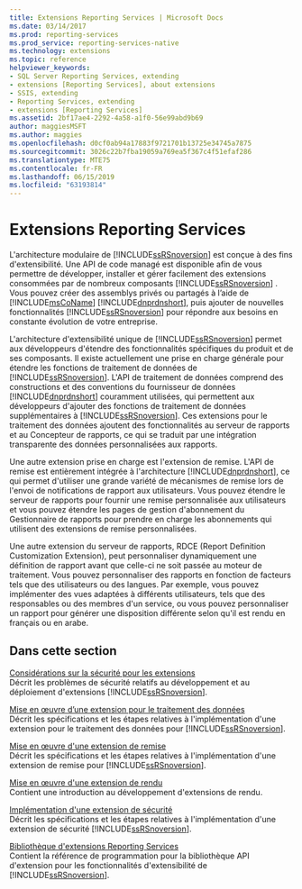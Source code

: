 ```yaml
---
title: Extensions Reporting Services | Microsoft Docs
ms.date: 03/14/2017
ms.prod: reporting-services
ms.prod_service: reporting-services-native
ms.technology: extensions
ms.topic: reference
helpviewer_keywords:
- SQL Server Reporting Services, extending
- extensions [Reporting Services], about extensions
- SSIS, extending
- Reporting Services, extending
- extensions [Reporting Services]
ms.assetid: 2bf17ae4-2292-4a58-a1f0-56e99abd9b69
author: maggiesMSFT
ms.author: maggies
ms.openlocfilehash: d0cf0ab94a17883f9721701b13725e34745a7875
ms.sourcegitcommit: 3026c22b7fba19059a769ea5f367c4f51efaf286
ms.translationtype: MTE75
ms.contentlocale: fr-FR
ms.lasthandoff: 06/15/2019
ms.locfileid: "63193814"
---
```

# <a name="reporting-services-extensions"></a>Extensions Reporting Services
  L'architecture modulaire de [!INCLUDE[ssRSnoversion](../../includes/ssrsnoversion-md.md)] est conçue à des fins d'extensibilité. Une API de code managé est disponible afin de vous permettre de développer, installer et gérer facilement des extensions consommées par de nombreux composants [!INCLUDE[ssRSnoversion](../../includes/ssrsnoversion-md.md)] . Vous pouvez créer des assemblys privés ou partagés à l’aide de [!INCLUDE[msCoName](../../includes/msconame-md.md)] [!INCLUDE[dnprdnshort](../../includes/dnprdnshort-md.md)], puis ajouter de nouvelles fonctionnalités [!INCLUDE[ssRSnoversion](../../includes/ssrsnoversion-md.md)] pour répondre aux besoins en constante évolution de votre entreprise.  
  
 L'architecture d'extensibilité unique de [!INCLUDE[ssRSnoversion](../../includes/ssrsnoversion-md.md)] permet aux développeurs d'étendre des fonctionnalités spécifiques du produit et de ses composants. Il existe actuellement une prise en charge générale pour étendre les fonctions de traitement de données de [!INCLUDE[ssRSnoversion](../../includes/ssrsnoversion-md.md)]. L'API de traitement de données comprend des constructions et des conventions du fournisseur de données [!INCLUDE[dnprdnshort](../../includes/dnprdnshort-md.md)] couramment utilisées, qui permettent aux développeurs d'ajouter des fonctions de traitement de données supplémentaires à [!INCLUDE[ssRSnoversion](../../includes/ssrsnoversion-md.md)]. Ces extensions pour le traitement des données ajoutent des fonctionnalités au serveur de rapports et au Concepteur de rapports, ce qui se traduit par une intégration transparente des données personnalisées aux rapports.  
  
 Une autre extension prise en charge est l'extension de remise. L'API de remise est entièrement intégrée à l'architecture [!INCLUDE[dnprdnshort](../../includes/dnprdnshort-md.md)], ce qui permet d'utiliser une grande variété de mécanismes de remise lors de l'envoi de notifications de rapport aux utilisateurs. Vous pouvez étendre le serveur de rapports pour fournir une remise personnalisée aux utilisateurs et vous pouvez étendre les pages de gestion d'abonnement du Gestionnaire de rapports pour prendre en charge les abonnements qui utilisent des extensions de remise personnalisées.  
  
 Une autre extension du serveur de rapports, RDCE (Report Definition Customization Extension), peut personnaliser dynamiquement une définition de rapport avant que celle-ci ne soit passée au moteur de traitement. Vous pouvez personnaliser des rapports en fonction de facteurs tels que des utilisateurs ou des langues. Par exemple, vous pouvez implémenter des vues adaptées à différents utilisateurs, tels que des responsables ou des membres d'un service, ou vous pouvez personnaliser un rapport pour générer une disposition différente selon qu'il est rendu en français ou en arabe.  
  
## <a name="in-this-section"></a>Dans cette section  
 [Considérations sur la sécurité pour les extensions](../../reporting-services/extensions/security-considerations-for-extensions.md)  
 Décrit les problèmes de sécurité relatifs au développement et au déploiement d'extensions [!INCLUDE[ssRSnoversion](../../includes/ssrsnoversion-md.md)].  
  
 [Mise en œuvre d’une extension pour le traitement des données](../../reporting-services/extensions/data-processing/implementing-a-data-processing-extension.md)  
 Décrit les spécifications et les étapes relatives à l'implémentation d'une extension pour le traitement des données pour [!INCLUDE[ssRSnoversion](../../includes/ssrsnoversion-md.md)].  
  
 [Mise en œuvre d'une extension de remise](../../reporting-services/extensions/delivery-extension/implementing-a-delivery-extension.md)  
 Décrit les spécifications et les étapes relatives à l'implémentation d'une extension de remise pour [!INCLUDE[ssRSnoversion](../../includes/ssrsnoversion-md.md)].  
  
 [Mise en œuvre d'une extension de rendu](../../reporting-services/extensions/rendering-extension/implementing-a-rendering-extension.md)  
 Contient une introduction au développement d'extensions de rendu.  
  
 [Implémentation d'une extension de sécurité](../../reporting-services/extensions/security-extension/implementing-a-security-extension.md)  
 Décrit les spécifications et les étapes relatives à l'implémentation d'une extension de sécurité [!INCLUDE[ssRSnoversion](../../includes/ssrsnoversion-md.md)].  
  
 [Bibliothèque d'extensions Reporting Services](../../reporting-services/extensions/reporting-services-extension-library.md)  
 Contient la référence de programmation pour la bibliothèque API d'extension pour les fonctionnalités d'extensibilité de [!INCLUDE[ssRSnoversion](../../includes/ssrsnoversion-md.md)].  
  
  
